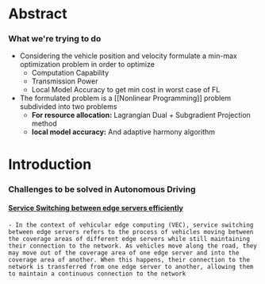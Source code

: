 # Abstract

### What we're trying to do
- Considering the vehicle position and velocity formulate a min-max optimization problem in order to optimize
	- Computation Capability
	- Transmission Power
	- Local Model Accuracy to get min cost in worst case of FL
- The formulated problem is a [[Nonlinear Programming]] problem subdivided into two problems
	- **For resource allocation:** Lagrangian Dual + Subgradient Projection method
	- **local model accuracy:** And adaptive harmony algorithm

# Introduction

### Challenges to be solved in Autonomous Driving
####  <u>Service Switching between edge servers efficiently</u>
	- In the context of vehicular edge computing (VEC), service switching between edge servers refers to the process of vehicles moving between the coverage areas of different edge servers while still maintaining their connection to the network. As vehicles move along the road, they may move out of the coverage area of one edge server and into the coverage area of another. When this happens, their connection to the network is transferred from one edge server to another, allowing them to maintain a continuous connection to the network

